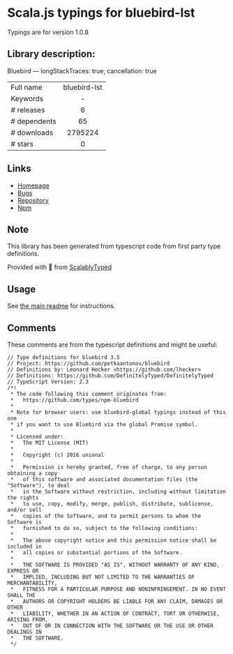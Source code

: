 
# Scala.js typings for bluebird-lst

Typings are for version 1.0.8

## Library description:
Bluebird — longStackTraces: true, cancellation: true

|                    |                 |
| ------------------ | :-------------: |
| Full name          | bluebird-lst |
| Keywords           | - |
| # releases         | 6 |
| # dependents       | 65 |
| # downloads        | 2795224 |
| # stars            | 0 |

## Links
- [Homepage](https://github.com/develar/fs-extra-p)
- [Bugs](https://github.com/develar/fs-extra-p/issues)
- [Repository](https://github.com/develar/fs-extra-p)
- [Npm](https://www.npmjs.com/package/bluebird-lst)
    


## Note
This library has been generated from typescript code from first party type definitions.

Provided with :purple_heart: from [ScalablyTyped](https://github.com/oyvindberg/ScalablyTyped)

## Usage
See [the main readme](../../readme.md) for instructions.

## Comments

These comments are from the typescript definitions and might be useful:
```
// Type definitions for bluebird 3.5
// Project: https://github.com/petkaantonov/bluebird
// Definitions by: Leonard Hecker <https://github.com/lhecker>
// Definitions: https://github.com/DefinitelyTyped/DefinitelyTyped
// TypeScript Version: 2.3
/*!
 * The code following this comment originates from:
 *   https://github.com/types/npm-bluebird
 *
 * Note for browser users: use bluebird-global typings instead of this one
 * if you want to use Bluebird via the global Promise symbol.
 *
 * Licensed under:
 *   The MIT License (MIT)
 *
 *   Copyright (c) 2016 unional
 *
 *   Permission is hereby granted, free of charge, to any person obtaining a copy
 *   of this software and associated documentation files (the "Software"), to deal
 *   in the Software without restriction, including without limitation the rights
 *   to use, copy, modify, merge, publish, distribute, sublicense, and/or sell
 *   copies of the Software, and to permit persons to whom the Software is
 *   furnished to do so, subject to the following conditions:
 *
 *   The above copyright notice and this permission notice shall be included in
 *   all copies or substantial portions of the Software.
 *
 *   THE SOFTWARE IS PROVIDED "AS IS", WITHOUT WARRANTY OF ANY KIND, EXPRESS OR
 *   IMPLIED, INCLUDING BUT NOT LIMITED TO THE WARRANTIES OF MERCHANTABILITY,
 *   FITNESS FOR A PARTICULAR PURPOSE AND NONINFRINGEMENT. IN NO EVENT SHALL THE
 *   AUTHORS OR COPYRIGHT HOLDERS BE LIABLE FOR ANY CLAIM, DAMAGES OR OTHER
 *   LIABILITY, WHETHER IN AN ACTION OF CONTRACT, TORT OR OTHERWISE, ARISING FROM,
 *   OUT OF OR IN CONNECTION WITH THE SOFTWARE OR THE USE OR OTHER DEALINGS IN
 *   THE SOFTWARE.
 */


```

